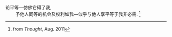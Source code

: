 论平等—仿佛它碍了我,
<br>
&nbsp;&nbsp;&nbsp;&nbsp;&nbsp;&nbsp;&nbsp;&nbsp;予他人同等的机会及权利如我—似乎与他人享平等于我非必需. [^1]
<br>
[^1]: from _Thought_, Aug. 2011
